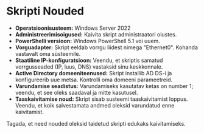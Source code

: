# Skripti Nouded

- **Operatsioonisusteem:** Windows Server 2022  
- **Administreerimisoigused:** Kaivita skript administraatori oiustes.  
- **PowerShelli versioon:** Windows PowerShell 5.1 voi uuem.  
- **Vorguadapter:** Skript eeldab vorrgu liidest nimega "Ethernet0". Kohanda vastavalt oma süsteemile.  
- **Staatiline IP-konfiguratsioon:** Veendu, et skriptis samatud vorrgusseaded (IP, luus, DNS) vastaksid sinu keskkonnale.  
- **Active Directory domeeniteenused:** Skript installib AD DS-i ja konfigureerib uue metsa. Kontrolli oma domeeni parameetreid.  
- **Varundamise seadistus:** Varundamiseks kasutatav ketas on number 1; veendu, et see oleks saadaval ja mitte kasutusel.  
- **Taaskaivitamise noud:** Skript sisab susteemi taaskaivitamist loppus. Veendu, et koik salvestamata andmed oleksid varundatud enne kaivitamist.

Tagada, et need nouded oleksid taidetud skripti edukaks kaivitamiseks.